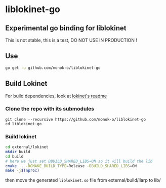 # liblokinet-go
## Experimental go binding for liblokinet

This is not stable, this is a test, DO NOT USE IN PRODUCTION !

## Use
```sh
go get -u github.com/monok-o/liblokinet-go
```

## Build Lokinet

For build dependencies, look at [lokinet's readme](https://github.com/oxen-io/lokinet)

### Clone the repo with its submodules
```
git clone --recursive https://github.com/monok-o/liblokinet-go
cd liblokinet-go
```

### Build lokinet
```sh
cd external/lokinet
mkdir build
cd build
# here we just set DBUILD_SHARED_LIBS=ON so it will build the lib
cmake .. -DCMAKE_BUILD_TYPE=Release -DBUILD_SHARED_LIBS=ON
make -j$(nproc)
```

then move the generated `liblokinet.so` file from external/build/llarp to lib/